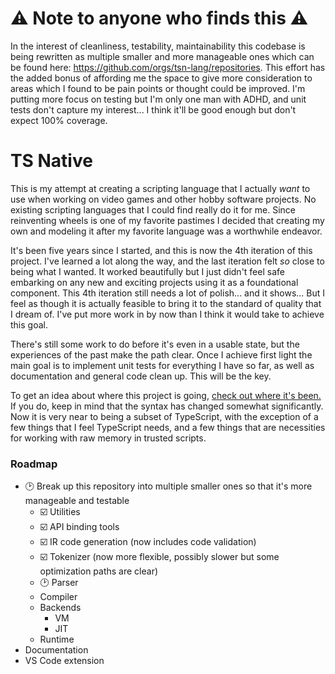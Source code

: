 # ⚠️ Note to anyone who finds this ⚠️
In the interest of cleanliness, testability, maintainability this codebase is being rewritten as multiple smaller and more manageable ones which
can be found here: https://github.com/orgs/tsn-lang/repositories. This effort has the added bonus of affording me the space to give more
consideration to areas which I found to be pain points or thought could be improved. I'm putting more focus on testing but I'm only one man with
ADHD, and unit tests don't capture my interest... I think it'll be good enough but don't expect 100% coverage.

# TS Native
This is my attempt at creating a scripting language that I actually _want_ to use when working on video games and other hobby software projects.
No existing scripting languages that I could find really do it for me. Since reinventing wheels is one of my favorite pastimes I decided that
creating my own and modeling it after my favorite language was a worthwhile endeavor.

It's been five years since I started, and this is now the 4th iteration of this project. I've learned a lot along the way, and the last iteration
felt _so_ close to being what I wanted. It worked beautifully but I just didn't feel safe embarking on any new and exciting projects using it as
a foundational component. This 4th iteration still needs a lot of polish... and it shows... But I feel as though it is actually feasible to bring
it to the standard of quality that I dream of. I've put more work in by now than I think it would take to achieve this goal.

There's still some work to do before it's even in a usable state, but the experiences of the past make the path clear. Once I achieve first light
the main goal is to implement unit tests for everything I have so far, as well as documentation and general code clean up. This will be the key.

To get an idea about where this project is going, [check out where it's been.](https://github.com/mdecicco/ts-native/blob/before-overhaul/README.md)
If you do, keep in mind that the syntax has changed somewhat significantly. Now it is very near to being a subset of TypeScript, with the exception
of a few things that I feel TypeScript needs, and a few things that are necessities for working with raw memory in trusted scripts.

### Roadmap
- 🕑 Break up this repository into multiple smaller ones so that it's more manageable and testable
  - ☑️ Utilities
  - ☑️ API binding tools
  - ☑️ IR code generation (now includes code validation)
  - ☑️ Tokenizer (now more flexible, possibly slower but some optimization paths are clear)
  - 🕑 Parser
  - Compiler
  - Backends
    - VM
    - JIT
  - Runtime
- Documentation
- VS Code extension
